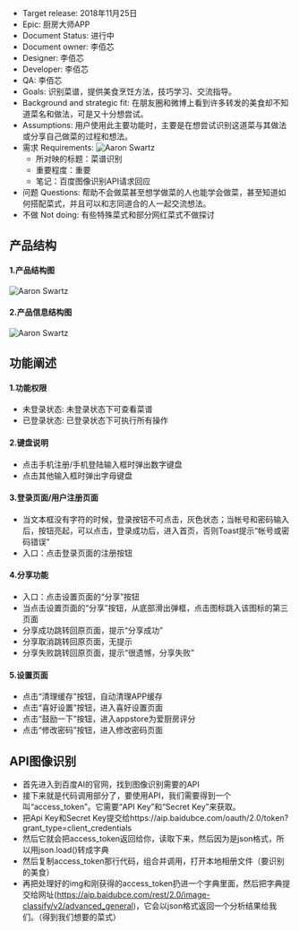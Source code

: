 - Target release: 2018年11月25日
- Epic: 厨房大师APP
- Document Status: 进行中
- Document owner: 李佰芯
- Designer: 李佰芯
- Developer: 李佰芯
- QA: 李佰芯
- Goals: 识别菜谱，提供美食烹饪方法，技巧学习、交流指导。
- Background and strategic fit: 在朋友圈和微博上看到许多转发的美食却不知道菜名和做法，可是又十分想尝试。
- Assumptions: 用户使用此主要功能时，主要是在想尝试识别这道菜与其做法或分享自己做菜的过程和想法。
- 需求 Requirements: ![Aaron Swartz](https://raw.githubusercontent.com/paihsinLi/API_ML_AI/master/%E7%BB%93%E6%9E%84%E5%9B%BE/%E9%9C%80%E6%B1%82.png)
   - 所对映的标题：菜谱识别
   - 重要程度：重要
   - 笔记：百度图像识别API请求回应  
- 问题 Questions: 帮助不会做菜甚至想学做菜的人也能学会做菜，甚至知道如何搭配菜式，并且可以和志同道合的人一起交流想法。
- 不做 Not doing: 有些特殊菜式和部分网红菜式不做探讨
## 产品结构
#### 1.产品结构图
![Aaron Swartz](https://raw.githubusercontent.com/paihsinLi/API_ML_AI/master/%E7%BB%93%E6%9E%84%E5%9B%BE/%E4%BA%A7%E5%93%81%E7%BB%93%E6%9E%84%E5%9B%BE.png)
#### 2.产品信息结构图
![Aaron Swartz](https://raw.githubusercontent.com/paihsinLi/API_ML_AI/master/%E7%BB%93%E6%9E%84%E5%9B%BE/%E4%BA%A7%E5%93%81%E4%BF%A1%E6%81%AF%E7%BB%93%E6%9E%84%E5%9B%BE.png)
## 功能阐述
#### 1.功能权限
- 未登录状态: 未登录状态下可查看菜谱
- 已登录状态: 已登录状态下可执行所有操作
#### 2.键盘说明
- 点击手机注册/手机登陆输入框时弹出数字键盘
- 点击其他输入框时弹出字母键盘
#### 3.登录页面/用户注册页面
- 当文本框没有字符的时候，登录按钮不可点击，灰色状态；当帐号和密码输入后，按钮亮起，可以点击，登录成功后，进入首页，否则Toast提示“帐号或密码错误”
- 入口：点击登录页面的注册按钮
#### 4.分享功能
- 入口：点击设置页面的“分享”按钮
- 当点击设置页面的“分享”按钮，从底部滑出弹框，点击图标跳入该图标的第三页面
- 分享成功跳转回原页面，提示“分享成功”
- 分享取消跳转回原页面，无提示
- 分享失败跳转回原页面，提示“很遗憾，分享失败”
#### 5.设置页面
- 点击“清理缓存”按钮，自动清理APP缓存
- 点击“喜好设置”按钮，进入喜好设置页面
- 点击“鼓励一下”按钮，进入appstore为爱厨房评分
- 点击“修改密码”按钮，进入修改密码页面
## API图像识别
- 首先进入到百度AI的官网，找到图像识别需要的API
- 接下来就是代码调用部分了，要使用API，我们需要得到一个叫“access_token”。它需要“API Key”和“Secret Key”来获取。
- 把Api Key和Secret Key提交给https://aip.baidubce.com/oauth/2.0/token?grant_type=client_credentials
- 然后它就会把access_token返回给你，读取下来，然后因为是json格式，所以用json.load()转成字典
- 然后复制access_token那行代码，组合并调用，打开本地相册文件（要识别的美食）
- 再把处理好的img和刚获得的access_token扔进一个字典里面，然后把字典提交给网址(https://aip.baidubce.com/rest/2.0/image-classify/v2/advanced_general)，它会以json格式返回一个分析结果给我们。（得到我们想要的菜式）
